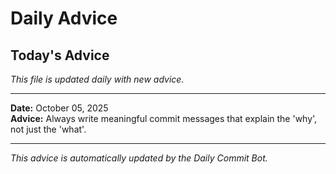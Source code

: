 # Daily Advice

## Today's Advice
*This file is updated daily with new advice.*

---

**Date:** October 05, 2025  
**Advice:** Always write meaningful commit messages that explain the 'why', not just the 'what'.

---

*This advice is automatically updated by the Daily Commit Bot.*
